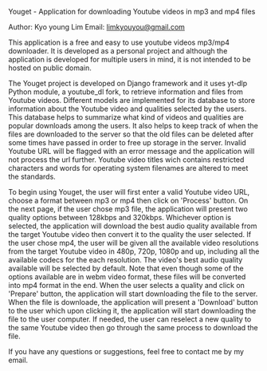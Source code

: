 
Youget - Application for downloading Youtube videos in mp3 and mp4 files

Author: Kyo young Lim
Email: limkyouyou@gmail.com

This application is a free and easy to use youtube videos mp3/mp4 downloader. It is developed as a personal project and although the application is developed for multiple users in mind, it is not intended to be hosted on public domain. 

The Youget project is developed on Django framework and it uses yt-dlp Python module, a youtube_dl fork, to retrieve information and files from Youtube videos. Different models are implemented for its database to store information about the Youtube video and qualities selected by the users. This database helps to summarize what kind of videos and qualities are popular downloads among the users. It also helps to keep track of when the files are downloaded to the server so that the old files can be deleted after some times have passed in order to free up storage in the server. Invalid Youtube URL will be flagged with an error message and the application will not process the url further. Youtube video titles wich contains restricted characters and words for operating system filenames are altered to meet the standards.

To begin using Youget, the user will first enter a valid Youtube video URL, choose a format between mp3 or mp4 then click on 'Process' button. On the next page, if the user chose mp3 file, the application will present two quality options between 128kbps and 320kbps. Whichever option is selected, the application will download the best audio quality available from the target Youtube video then convert it to the quality the user selected. If the user chose mp4, the user will be given all the available video resolutions from the target Youtube video in 480p, 720p, 1080p and up, including all the available codecs for the each resolution. The video's best audio quality available will be selected by default. Note that even though some of the options available are in webm video format, these files will be converted into mp4 format in the end. When the user selects a quality and click on 'Prepare' button, the application will start downloading the file to the server. When the file is downloade, the application will present a 'Download' button to the user which upon clicking it, the application will start downloading the file to the user computer. If needed, the user can reselect a new quality to the same Youtube video then go through the same process to download the file.

If you have any questions or suggestions, feel free to contact me by my email.